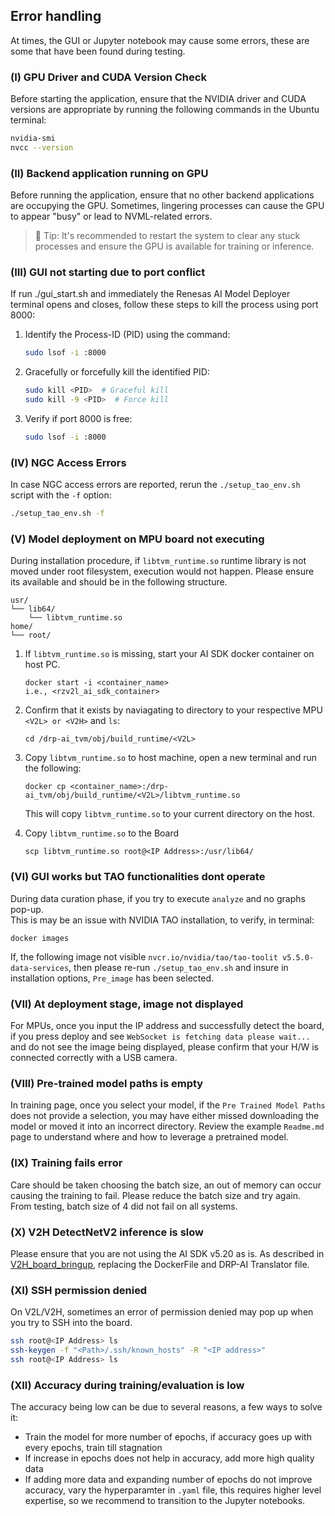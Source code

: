 ## Error handling 

At times, the GUI or Jupyter notebook may cause some errors, these are some that have been found during testing.

### (I) GPU Driver and CUDA Version Check

Before starting the application, ensure that the NVIDIA driver and CUDA versions are appropriate by running the following commands in the Ubuntu terminal:

``` sh
nvidia-smi
nvcc --version
```
###  (II) Backend application running on GPU 

Before running the application, ensure that no other backend applications are occupying the GPU. Sometimes, lingering processes can cause the GPU to appear "busy" or lead to NVML-related errors.

> 🔄 Tip: It's recommended to restart the system to clear any stuck processes and ensure the GPU is available for training or inference.


### (III) GUI not starting due to port conflict

If run ./gui_start.sh and immediately the Renesas AI Model Deployer terminal opens and closes, follow these steps to kill the process using port 8000:

1. Identify the Process-ID (PID) using the command:
    ``` sh
    sudo lsof -i :8000
    ```

2. Gracefully or forcefully kill the identified PID:
    ``` sh
    sudo kill <PID>  # Graceful kill
    sudo kill -9 <PID>  # Force kill
    ```
3. Verify if port 8000 is free:
    ``` sh
    sudo lsof -i :8000
    ```

### (IV) NGC Access Errors
In case NGC access errors are reported, rerun the `./setup_tao_env.sh` script with the `-f` option:    

```sh 
./setup_tao_env.sh -f
```

### (V) Model deployment on MPU board not executing

During installation procedure, if `libtvm_runtime.so` runtime library is not moved under root filesystem, execution would not happen. Please ensure its available and should be in the following structure. 
```
usr/
└── lib64/
    └── libtvm_runtime.so
home/
└── root/
```

1. If `libtvm_runtime.so` is missing, start your AI SDK docker container on host PC.

    ``` 
    docker start -i <container_name> 
    i.e., <rzv2l_ai_sdk_container> 
    ```
2. Confirm that it exists by naviagating to directory to your respective MPU `<V2L> or <V2H>` and `ls`:

    ```
    cd /drp-ai_tvm/obj/build_runtime/<V2L>
    ```
3. Copy `libtvm_runtime.so` to host machine, open a new terminal and run the following:

    ```
    docker cp <container_name>:/drp-ai_tvm/obj/build_runtime/<V2L>/libtvm_runtime.so 
    ```
    This will copy `libtvm_runtime.so` to your current directory on the host.

4. Copy `libtvm_runtime.so` to the Board
    ```
    scp libtvm_runtime.so root@<IP Address>:/usr/lib64/
    ```

### (VI) GUI works but TAO functionalities dont operate

During data curation phase, if you try to execute  `analyze` and no graphs pop-up.  
This is may be an issue with NVIDIA TAO installation, to verify, in terminal:
```
docker images
```
If, the following image not visible `nvcr.io/nvidia/tao/tao-toolit v5.5.0-data-services`, then please re-run `./setup_tao_env.sh` and insure in installation options, `Pre_image` has been selected. 

### (VII) At deployment stage, image not displayed

For MPUs, once you input the IP address and successfully detect the board, if you press deploy and see `WebSocket is fetching data please wait...` and do not see the image being displayed, please confirm that your H/W is connected correctly with a USB camera. 


### (VIII) Pre-trained model paths is empty
In training page, once you select your model, if the `Pre Trained Model Paths` does not provide a selection, you may have either missed downloading the model or moved it into an incorrect directory. Review the example `Readme.md` page to understand where and how to leverage a pretrained model.

### (IX) Training fails error
Care should be taken choosing the batch size, an out of memory can occur causing the training to fail. 
Please reduce the batch size and try again.  
From testing, batch size of 4 did not fail on all systems. 

### (X) V2H DetectNetV2 inference is slow
Please ensure that you are not using the AI SDK v5.20 as is. As described in [V2H_board_bringup](../board_bringup/rz_v2h/readme.md), replacing the DockerFile and DRP-AI Translator file.

### (XI) SSH permission denied  
On V2L/V2H, sometimes an error of permission denied may pop up when you try to SSH into the board. 
```sh
ssh root@<IP Address> ls
ssh-keygen -f "<Path>/.ssh/known_hosts" -R "<IP address>"
ssh root@<IP Address> ls
```
### (XII) Accuracy during training/evaluation is low
The accuracy being low can be due to several reasons, a few ways to solve it:
- Train the model for more number of epochs, if accuracy goes up with every epochs, train till stagnation
- If increase in epochs does not help in accuracy, add more high quality data
- If adding more data and expanding number of epochs do not improve accuracy, vary the hyperparamter in `.yaml` file, this requires higher level expertise, so we recommend to transition to the Jupyter notebooks.
